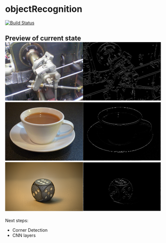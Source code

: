 # objectRecognition
[![Build Status](https://travis-ci.com/boginw/objectRecognition.svg?token=tskuvjG7uupxTMZugA6Y&branch=master)](https://travis-ci.com/boginw/objectRecognition)

Preview of current state
![Preview](/beforeAndAfter.png)
![Preview](/beforeAndAfter_2.png)
![Preview](/beforeAndAfter_3.png)
---

Next steps:
* Corner Detection
* CNN layers
